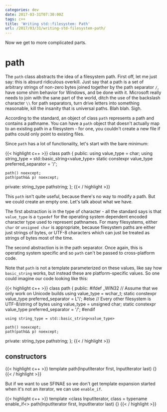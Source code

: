 ```yaml
---
categories: dev
date: 2017-03-31T07:30:00Z
tags: c++
title: 'Writing std::filesystem: Path'
url: /2017/03/31/writing-std-filesystem-path/
---
```


Now we get to more complicated parts.

# path

The `path` class abstracts the idea of a filesystem path. First off, let me just say: this is
absurd ridiculous overkill. Just say that a path is a set of arbitrary strings of non-zero bytes
joined together by the path separator `/`, have some shim behavior for Windows, and be done with
it. Microsoft really needs to join with the sane part of the world, ditch the use of the backslash
character `\\` for path separators, turn drive letters into something reasonable, kill the
insanity that is universal paths. Blah blah. Sigh.

According to the standard, an object of class `path` represents a path and contains a pathname.
You can have a `path` object that doesn't actually map to an existing path in a filesystem - for
one, you couldn't create a new file if paths could only point to existing files.

Since `path` has a lot of functionality, let's start with the bare minimum:

{{< highlight c++ >}}
class path
{
public:
	using value_type = char;
	using string_type = std::basic_string<value_type>
	static constexpr value_type preferred_separator = '/';

	path() noexcept;
	path(path&& p) noexcept;

private:
	string_type pathstring;
};
{{< / highlight >}}

This `path` isn't quite useful, because there's no way to modify a path. But we could create
an empty one. Let's talk about what we have.

The first abstraction is in the type of character - all the standard says is that `value_type`
is a `typedef` for the operating system dependent encoded character type used to represent
pathnames. For many filesystems, either `char` or `unsigned char` is appropriate, because
filesystem paths are either just strings of bytes, or UTF-8 characters which can just be
treated as strings of bytes most of the time.

The second abstraction is in the path separator. Once again, this is operating system
specific and so `path` can't be passed to cross-platform code.

Note that `path` is not a template parameterized on these values, like say how `basic_string`
works, but instead these are platform-specific values. So one could imagine our code looking
like this:

{{< highlight c++ >}}
class path
{
public:
#ifdef _WIN32
	// Assume that we only work on Unicode builds
	using value_type = wchar_t;
	static constexpr value_type preferred_separator = L'\\';
#else
	// Every other filesystem is UTF-8/string of bytes
	using value_type = unsigned char;
	static constexpr value_type preferred_separator = '/';
#endif

	using string_type = std::basic_string<value_type>

	path() noexcept;
	path(path&& p) noexcept;

private:
	string_type pathstring;
};
{{< / highlight >}}

## constructors

{{< highlight c++ >}}
template <class InputIterator>
path(InputIterator first, InputIterator last) {}
{{< / highlight >}}

But if we want to use SFINAE so we don't get template expansion started when it's not an iterator,
we can use `enable_if`.

{{< highlight c++ >}}
template <class InputIterator,
	class = typename enable_if<>
path(InputIterator first, InputIterator last) {}
{{< / highlight >}}
